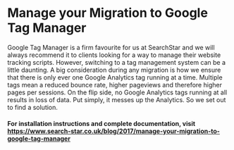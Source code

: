# Manage your Migration to Google Tag Manager

Google Tag Manager is a firm favourite for us at SearchStar and we will always recommend it to clients looking for a way to manage their website tracking scripts. However, switching to a tag management system can be a little daunting. A big consideration during any migration is how we ensure that there is only ever one Google Analytics tag running at a time. Multiple tags mean a reduced bounce rate, higher pageviews and therefore higher pages per sessions. On the flip side, no Google Analytics tags running at all results in loss of data. Put simply, it messes up the Analytics. So we set out to find a solution.

#### For installation instructions and complete documentation, visit https://www.search-star.co.uk/blog/2017/manage-your-migration-to-google-tag-manager

